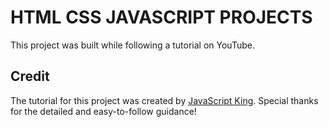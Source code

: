 # HTML CSS JAVASCRIPT PROJECTS
This project was built while following a tutorial on YouTube.

## Credit
The tutorial for this project was created by [JavaScript King](https://www.youtube.com/@JavaScriptKing). Special thanks for the detailed and easy-to-follow guidance!
